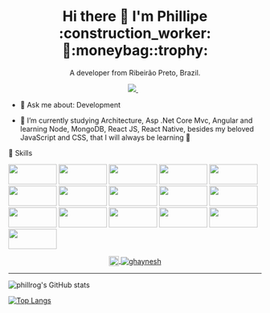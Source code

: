 

<h1 align='center'>
  Hi there 👋 I'm Phillipe :construction_worker:🏡:moneybag::trophy:
</h1>

<p align='center'>
  A developer from Ribeirão Preto, Brazil.
</p>

<p align='center'>   
  <a href="https://www.linkedin.com/in/phillrog/">
    <img src="https://img.shields.io/badge/linkedin-%230077B5.svg?&style=for-the-badge&logo=linkedin&logoColor=white" />
  </a>&nbsp;&nbsp;
</p>

- 💬 Ask me about: Development 

- 🌱 I’m currently studying Architecture, Asp .Net Core Mvc, Angular and learning Node, MongoDB, React JS, React Native, besides my beloved JavaScript and CSS, that I will always be learning 💚

🚀 Skills

<p>
		<img src="https://img.shields.io/static/v1?label=%20&message=.Net&color=blue" width="96px" height="40px" />
   
<img src="https://img.shields.io/static/v1?label=%20&message=.Net%20Core&color=0081cb" width="96px" height="40px" />
<img src="https://img.shields.io/static/v1?label=%20&message=C%23%0A&color=239120" width="96px" height="40px" />
<img src="https://img.shields.io/static/v1?label=%20&message=Asp%20.Net%20%20Core&color=blue" width="96px" height="40px" />
<img src="https://img.shields.io/static/v1?label=%20&message=Javascript&color=f7df1e" width="96px" height="40px" />
<img src="https://img.shields.io/static/v1?label=%20&message=Typescript&color=42b3ff" width="96px" height="40px" />
<img src="https://img.shields.io/static/v1?label=%20&message=Bootstrap&color=0081cb" width="96px" height="40px" />
<img src="https://img.shields.io/static/v1?label=%20&message=Angular&color=dd0031" width="96px" height="40px" />
<img src="https://img.shields.io/static/v1?label=%20&message=Angular%20%20Material&color=de2ed4" width="96px" height="40px" />
<img src="https://img.shields.io/static/v1?label=%20&message=CSS&color=f7df1e" width="96px" height="40px" />
<img src="https://img.shields.io/static/v1?label=%20&message=HTML&color=cc6699" width="96px" height="40px" />
  <img src="https://img.shields.io/static/v1?label=%20&message=Oracle&color=fa7343" width="96px" height="40px" />
  <img src="https://img.shields.io/static/v1?label=%20&message=SQL%20%20SERVER&color=f2f3f5" width="96px" height="40px" />
  <img src="https://img.shields.io/static/v1?label=%20&message=NODE&color=239120" width="96px" height="40px" />
  <img src="https://img.shields.io/static/v1?label=%20&message=React%20%20JS&color=000000" width="96px" height="40px" />
  <img src="https://img.shields.io/static/v1?label=%20&message=React%20%20Native&color=5c2d91" width="96px" height="40px" />

<p align="center">
  <a href="https://www.linkedin.com/in/phillrog/" target="_blank">
    <img align="center" src="https://cdn.jsdelivr.net/npm/simple-icons@3.0.1/icons/linkedin.svg" alt="ghaynesh" height="20" width="20" />
  </a>
  <a href="https://github.com/phillrog/" target="_blank">
    <img align="center" src="https://img.shields.io/badge/-Github-000?style=flat-square&logo=Github&logoColor=whiteg" alt="ghaynesh"  />
  </a>
 </p>
 
__________________________________________________________________________________________________________________________________________________________

![phillrog's GitHub stats](https://github-readme-stats.vercel.app/api?username=phillrog&show_icons=true&theme=radical)

[![Top Langs](https://github-readme-stats.vercel.app/api/top-langs/?username=phillrog&layout=compact)](https://github.com/phillrog/github-readme-stats)

